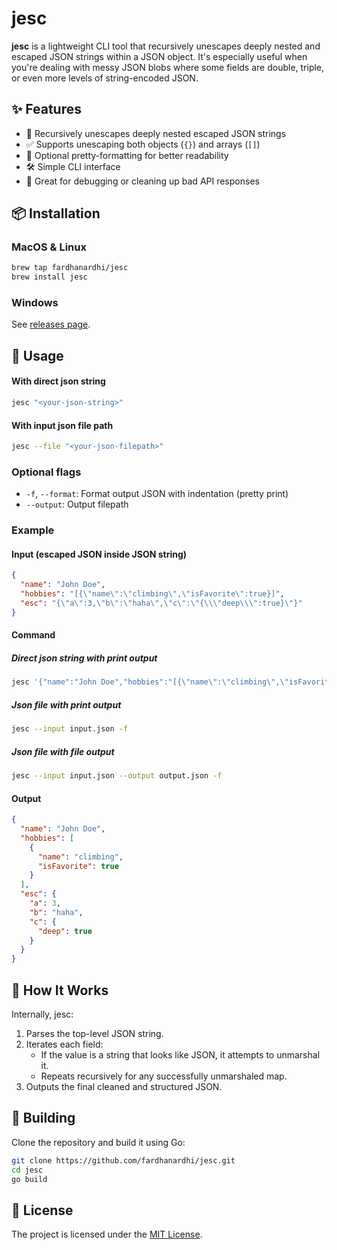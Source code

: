 # jesc

**jesc** is a lightweight CLI tool that recursively unescapes deeply nested and escaped JSON strings within a JSON object. It's especially useful when you're dealing with messy JSON blobs where some fields are double, triple, or even more levels of string-encoded JSON.

## ✨ Features

- 🔄 Recursively unescapes deeply nested escaped JSON strings
- ✅ Supports unescaping both objects (`{}`) and arrays (`[]`)
- 🧪 Optional pretty-formatting for better readability
- 🛠️ Simple CLI interface
- 🐛 Great for debugging or cleaning up bad API responses

## 📦 Installation

### MacOS & Linux

```bash
brew tap fardhanardhi/jesc
brew install jesc
```

### Windows

See [releases page](https://github.com/fardhanardhi/jesc/releases).


## 🚀 Usage

#### With direct json string

```bash
jesc "<your-json-string>"
```

#### With input json file path

```bash
jesc --file "<your-json-filepath>"
```

### Optional flags

- `-f`, `--format`: Format output JSON with indentation (pretty print)
- `--output`: Output filepath

### Example

#### Input (escaped JSON inside JSON string)

```json
{
  "name": "John Doe",
  "hobbies": "[{\"name\":\"climbing\",\"isFavorite\":true}]",
  "esc": "{\"a\":3,\"b\":\"haha\",\"c\":\"{\\\"deep\\\":true}\"}"
}
```

#### Command

##### Direct json string with print output

```bash
jesc '{"name":"John Doe","hobbies":"[{\"name\":\"climbing\",\"isFavorite\":true}]","esc":"{\"a\":3,\"b\":\"haha\",\"c\":\"{\\\"deep\\\":true}\"}"}' -f
```

##### Json file with print output

```bash
jesc --input input.json -f
```

##### Json file with file output

```bash
jesc --input input.json --output output.json -f
```

#### Output

```json
{
  "name": "John Doe",
  "hobbies": [
    {
      "name": "climbing",
      "isFavorite": true
    }
  ],
  "esc": {
    "a": 3,
    "b": "haha",
    "c": {
      "deep": true
    }
  }
}
```

## 🧠 How It Works

Internally, jesc:
1. Parses the top-level JSON string.
2. Iterates each field:
    - If the value is a string that looks like JSON, it attempts to unmarshal it.
    - Repeats recursively for any successfully unmarshaled map.
3. Outputs the final cleaned and structured JSON.

## 🔨 Building

Clone the repository and build it using Go:

```bash
git clone https://github.com/fardhanardhi/jesc.git
cd jesc
go build
```

## 📄 License

The project is licensed under the [MIT License](https://github.com/fardhanardhi/jesc/blob/main/LICENSE).